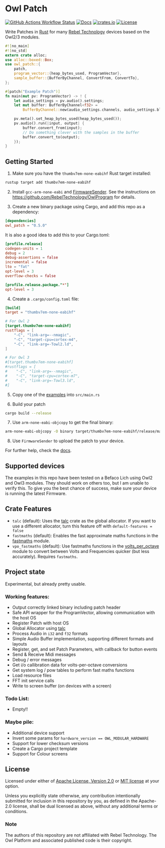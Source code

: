 # Owl Patch
[![GitHub Actions Workflow Status](https://img.shields.io/github/actions/workflow/status/orukusaki/owl_patch/rust.yml)](https://github.com/orukusaki/owl_patch/actions)
[![Docs](https://img.shields.io/docsrs/owl_patch)](https://docs.rs/owl_patch/latest/owl_patch/)
[![crates.io](https://img.shields.io/crates/v/owl_patch.svg)](https://crates.io/crates/owl_patch)
[![License](https://img.shields.io/crates/l/owl_patch.svg)](https://github.com/orukusaki/owl_patch/README.md)

Write Patches in [Rust](https://www.rust-lang.org/) for many [Rebel Technology](https://www.rebeltech.org/) devices based on the Owl2/3 modules.
```rust
#![no_main]
#![no_std]
extern crate alloc;
use alloc::boxed::Box;
use owl_patch::{
    patch,
    program_vector::{heap_bytes_used, ProgramVector},
    sample_buffer::{BufferByChannel, ConvertFrom, ConvertTo},
};

#[patch("Example Patch")]
fn main(mut pv: ProgramVector) -> ! {
    let audio_settings = pv.audio().settings;
    let mut buffer: BufferByChannel<f32> =
        BufferByChannel::new(audio_settings.channels, audio_settings.blocksize);

    pv.meta().set_heap_bytes_used(heap_bytes_used());
    pv.audio().run(|input, output| {
        buffer.convert_from(input);
        // Do something clever with the samples in the buffer
        buffer.convert_to(output);
    });
}
```

## Getting Started

1. Make sure you have the `thumbv7em-none-eabihf` Rust target installed:
```bash
rustup target add thumbv7em-none-eabihf
```

2. Install `gcc-arm-none-eabi` and [FirmwareSender](<https://github.com/pingdynasty/FirmwareSender/releases>). See the instructions on <https://github.com/RebelTechnology/OwlProgram> for details.

3. Create a new binary package using Cargo, and add this repo as a dependency:
```toml   
[dependencies]
owl_patch = "0.5.0"
```
It is also a good idea to add this to your Cargo.toml:
```toml
[profile.release]
codegen-units = 1
debug = 2
debug-assertions = false
incremental = false
lto = "fat"
opt-level = 3
overflow-checks = false

[profile.release.package."*"]
opt-level = 3
```

4. Create a `.cargo/config.toml` file:
```toml
[build]
target = "thumbv7em-none-eabihf"

# For Owl 2
[target.thumbv7em-none-eabihf]
rustflags = [
    "-C", "link-arg=--nmagic",
    "-C", "target-cpu=cortex-m4",
    "-C", "link-arg=-Towl2.ld",
]

# For Owl 3
#[target.thumbv7em-none-eabihf]
#rustflags = [
#    "-C", "link-arg=--nmagic",
#    "-C", "target-cpu=cortex-m7",
#    "-C", "link-arg=-Towl3.ld",
#]
```

5. Copy one of the [examples](https://github.com/orukusaki/owl_patch/tree/main/examples) into `src/main.rs`

6. Build your patch
```bash
cargo build --release
```

7. Use `arm-none-eabi-objcopy` to get the final binary:
```bash
arm-none-eabi-objcopy -O binary target/thumbv7em-none-eabihf/release/main target/thumbv7em-none-eabihf/release/main.bin
```

8. Use `FirmwareSender` to upload the patch to your device.

For further help, check the [docs](https://docs.rs/owl_patch/latest/owl_patch/).

## Supported devices
The examples in this repo have been tested on a Befaco Lich using Owl2 and Owl3 modules.  They should work on others too, but I am unable to verify this.  To give you the best chance of success, make sure your device is running the latest Firmware.

## Crate Features
- `talc` (default): Uses the [talc](https://crates.io/crates/talc) crate as the global allocator. If you want to use a different allocator, turn this feature off with `default-features = false`
- `fastmaths` (default): Enables the fast approximate maths functions in the [fastmaths](https://docs.rs/owl_patch/latest/owl_patch/fastmaths/index.html) module.
- `vpo_fastmaths` (default): Use fastmaths functions in the [volts_per_octave](https://docs.rs/owl_patch/latest/owl_patch/volts_per_octave/index.html) module to convert between Volts and Frequencies quicker (but less accurately). Requires `fastmaths`.

## Project state
Experimental, but already pretty usable.

### Working features:
- Output correctly linked binary including patch header
- Safe API wrapper for the ProgramVector, allowing communication with the host OS
- Register Patch with host OS
- Global Allocator using [talc](https://crates.io/crates/talc)
- Process Audio in `i32` and `f32` formats
- Simple Audio Buffer implementation, supporting different formats and layouts
- Register, get, and set Patch Parameters, with callback for button events
- Send & Receive Midi messages
- Debug / error messages
- Get i/o callibration data for volts-per-octave conversions
- Get system log / pow tables to perform fast maths functions
- Load resource files
- FFT init service calls 
- Write to screen buffer (on devices with a screen)

### Todo List:
- Empty!!

### Maybe pile:

- Additional device support
- Invert some params for `hardware_version == OWL_MODULAR_HARDWARE`
- Support for lower checksum versions
- Create a Cargo project template
- Support for Colour screens

## License

Licensed under either of <a href="LICENSE-APACHE">Apache License, Version 2.0</a>
or <a href="LICENSE-MIT">MIT license</a> at your option.

Unless you explicitly state otherwise, any contribution intentionally submitted
for inclusion in this repository by you, as defined in the Apache-2.0 license,
shall be dual licensed as above, without any additional terms or conditions.

### Note
The authors of this repository are not affiliated with Rebel Technology. The Owl Platform and associated published code is their copyright.
